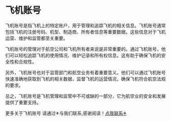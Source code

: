 # 飞机账号

飞机账号是指飞机上的特定账户，用于管理和追踪飞机的相关信息。飞机账号通常包括飞机的注册号码、机型、制造商、所有者信息等重要数据。这些信息对于飞机运营、维护和监管都至关重要。

飞机账号的管理对于航空公司和飞机所有者来说是非常重要的。通过飞机账号，他们可以轻松追踪飞机的使用情况、维护记录和所有权信息。这有助于确保飞机的安全性和合规性。

另外，飞机账号也对于监管部门和航空业务有着重要意义。他们可以通过飞机账号快速准确地获取到飞机的相关数据，监督飞机的运营情况，确保飞机符合航空法规的要求。

总之，飞机账号是飞机管理和监管中不可或缺的一部分，它为航空业的安全和发展提供了重要支持。

更多关于飞机账号 请通过✈与我们联系,感谢阅读！[点我联系✈](https://www.G208.com)
